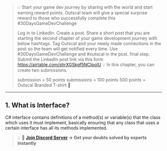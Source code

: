>💡 Start your game dev journey by sharing with the world and start earning reward points. Outscal team will give a special surprise reward to those who successfully complete this #30DaysGameDevChallenge
>
>Log in to LinkedIn.
Create a post.
Share a short post that you are starting the second chapter of your game development journey with below hashtags.
Tag Outscal and your newly made connections in the post so the team will get notified every time. Use #30DaysGameDevChallenge and #outscal in the post. final step. Submit the LinkedIn post link via this form https://airtable.com/shrXGSkgf5NClpoIU
💡 In this chapter, you can create two submissions.
>
>submission = 50 points
submissions = 100 points
500 points = Outscal Branded T-shirt 👕
>
---

## 1. What is Interface?

C# interface contains definitions of a method(s) or variable(s) that the class which uses it must implement, basically ensuring that any class that uses a certain interface has all its methods implemented.

>💡 🚀 **[Join Discord Server](https://discord.gg/J5zDscnzms) → Get your doubts solved by experts instantly**
